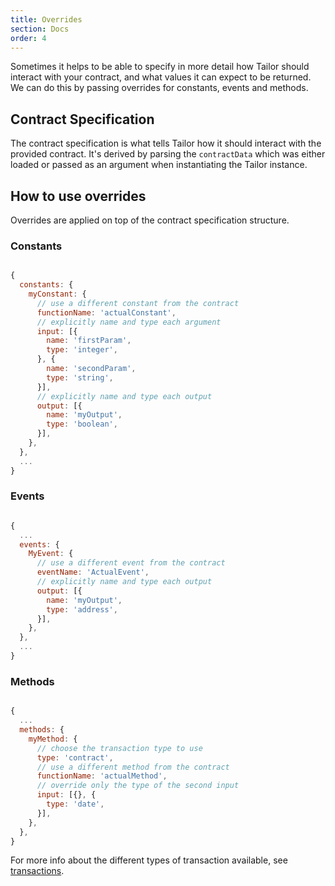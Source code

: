 ```yaml
---
title: Overrides
section: Docs
order: 4
---
```


Sometimes it helps to be able to specify in more detail how Tailor should interact with your contract, and what values it can expect to be returned. We can do this by passing overrides for constants, events and methods.

## Contract Specification

The contract specification is what tells Tailor how it should interact with the provided contract. It's derived by parsing the `contractData` which was either loaded or passed as an argument when instantiating the Tailor instance.

## How to use overrides

Overrides are applied on top of the contract specification structure.

### Constants

```js

{
  constants: {
    myConstant: {
      // use a different constant from the contract
      functionName: 'actualConstant',
      // explicitly name and type each argument
      input: [{
        name: 'firstParam',
        type: 'integer',
      }, {
        name: 'secondParam',
        type: 'string',
      }],
      // explicitly name and type each output
      output: [{
        name: 'myOutput',
        type: 'boolean',
      }],
    },
  },
  ...
}

```

### Events

```js

{
  ...
  events: {
    MyEvent: {
      // use a different event from the contract
      eventName: 'ActualEvent',
      // explicitly name and type each output
      output: [{
        name: 'myOutput',
        type: 'address',
      }],
    },
  },
  ...
}

```

### Methods

```js

{
  ...
  methods: {
    myMethod: {
      // choose the transaction type to use
      type: 'contract',
      // use a different method from the contract
      functionName: 'actualMethod',
      // override only the type of the second input
      input: [{}, {
        type: 'date',
      }],
    },
  },
}

```

For more info about the different types of transaction available, see [transactions](https://docs.colony.io/tailor/docs-transactions/).
